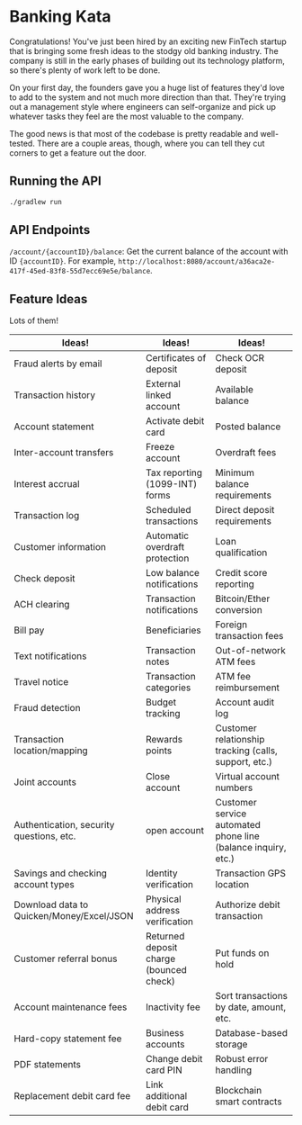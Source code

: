 # Banking Kata

Congratulations! You've just been hired by an exciting new FinTech startup that is bringing some fresh ideas to the stodgy old banking industry. The company is still in the early phases of building out its technology platform, so there's plenty of work left to be done.

On your first day, the founders gave you a huge list of features they'd love to add to the system and not much more direction than that. They're trying out a management style where engineers can self-organize and pick up whatever tasks they feel are the most valuable to the company.

The good news is that most of the codebase is pretty readable and well-tested. There are a couple areas, though, where you can tell they cut corners to get a feature out the door.

## Running the API

```sh
./gradlew run
```

## API Endpoints

`/account/{accountID}/balance`: Get the current balance of the account with ID `{accountID}`. For example,  `http://localhost:8080/account/a36aca2e-417f-45ed-83f8-55d7ecc69e5e/balance`.

## Feature Ideas

Lots of them!

| Ideas!                                    | Ideas!                                  | Ideas!                                                        |
|-------------------------------------------|-----------------------------------------|---------------------------------------------------------------|
| Fraud alerts by email                     | Certificates of deposit                 | Check OCR deposit                                             |
| Transaction history                       | External linked account                 | Available balance                                             |
| Account statement                         | Activate debit card                     | Posted balance                                                |
| Inter-account transfers                   | Freeze account                          | Overdraft fees                                                |
| Interest accrual                          | Tax reporting (1099-INT) forms          | Minimum balance requirements                                  |
| Transaction log                           | Scheduled transactions                  | Direct deposit requirements                                   |
| Customer information                      | Automatic overdraft protection          | Loan qualification                                            |
| Check deposit                             | Low balance notifications               | Credit score reporting                                        |
| ACH clearing                              | Transaction notifications               | Bitcoin/Ether conversion                                      |
| Bill pay                                  | Beneficiaries                           | Foreign transaction fees                                      |
| Text notifications                        | Transaction notes                       | Out-of-network ATM fees                                       |
| Travel notice                             | Transaction categories                  | ATM fee reimbursement                                         |
| Fraud detection                           | Budget tracking                         | Account audit log                                             |
| Transaction location/mapping              | Rewards points                          | Customer relationship tracking (calls, support, etc.)         |
| Joint accounts                            | Close account                           | Virtual account numbers                                       |
| Authentication, security questions, etc.  | open account                            | Customer service automated phone line (balance inquiry, etc.) |
| Savings and checking account types        | Identity verification                   | Transaction GPS location                                      |
| Download data to Quicken/Money/Excel/JSON | Physical address verification           | Authorize debit transaction                                   |
| Customer referral bonus                   | Returned deposit charge (bounced check) | Put funds on hold                                             |
| Account maintenance fees                  | Inactivity fee                          | Sort transactions by date, amount, etc.                       |
| Hard-copy statement fee                   | Business accounts                       | Database-based storage                                        |
| PDF statements                            | Change debit card PIN                   | Robust error handling                                         |
| Replacement debit card fee                | Link additional debit card              | Blockchain smart contracts                                    |
